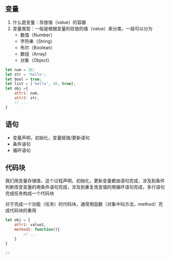 

## 变量
1. 什么是变量：存放值（value）的容器
2. 变量类型：一般是根据变量的存放的值（value）来分类，一般可以分为
    * 数值（Number）
    * 字符串（String）
    * 布尔（Boolean）
    * 数组（Array)
    * 对象（Object）
```javascript
let num = 10;
let str = 'hello';
let bool = true;
let list = ['hello', 10, true];
let obj ={
    attr1: num,
    attr2: str,
    // ...
}
```

## 语句
* 变量声明，初始化，变量赋值/更新语句
* 条件语句
* 循环语句

## 代码块
我们用变量存储值，这个过程声明，初始化，更新变量都由语句完成，涉及到条件判断改变变量的用条件语句完成，涉及到重复改变值的用循环语句完成，多行语句完成任务构成一个代码块

对于完成一个功能（任务）的代码块，通常用函数（对象中叫方法，method）完成代码块的重用
```javascript
let obj = {
    attr1: value1,
    method1: function(){
        // ...
    }
}

//
```